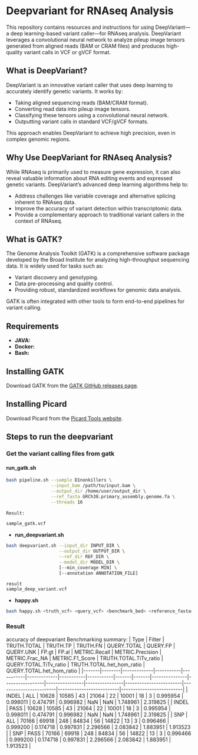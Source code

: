 # Deepvariant for RNAseq Analysis

This repository contains resources and instructions for using DeepVariant—a deep learning-based variant caller—for RNAseq analysis. DeepVariant leverages a convolutional neural network to analyze pileup image tensors generated from aligned reads (BAM or CRAM files) and produces high-quality variant calls in VCF or gVCF format.

## What is DeepVariant?

DeepVariant is an innovative variant caller that uses deep learning to accurately identify genetic variants. It works by:
- Taking aligned sequencing reads (BAM/CRAM format).
- Converting read data into pileup image tensors.
- Classifying these tensors using a convolutional neural network.
- Outputting variant calls in standard VCF/gVCF formats.

This approach enables DeepVariant to achieve high precision, even in complex genomic regions.

## Why Use DeepVariant for RNAseq Analysis?

While RNAseq is primarily used to measure gene expression, it can also reveal valuable information about RNA editing events and expressed genetic variants. DeepVariant’s advanced deep learning algorithms help to:
- Address challenges like variable coverage and alternative splicing inherent to RNAseq data.
- Improve the accuracy of variant detection within transcriptomic data.
- Provide a complementary approach to traditional variant callers in the context of RNAseq.

## What is GATK?

The Genome Analysis Toolkit (GATK) is a comprehensive software package developed by the Broad Institute for analyzing high-throughput sequencing data. It is widely used for tasks such as:
- Variant discovery and genotyping.
- Data pre-processing and quality control.
- Providing robust, standardized workflows for genomic data analysis.

GATK is often integrated with other tools to form end-to-end pipelines for variant calling.

## Requirements

- **JAVA:**  
- **Docker:**  
- **Bash:** 

## Installing GATK

Download GATK from the [GATK GitHub releases page](https://github.com/broadinstitute/gatk?tab=readme-ov-file#downloading).

## Installing Picard

Download Picard from the [Picard Tools website](https://broadinstitute.github.io/picard/).

## Steps to run the deepvariant

### Get the variant calling files from gatk


#### **run_gatk.sh**
```bash
bash pipeline.sh --sample D1nonkillers \
                 --input_bam /path/to/input.bam \
                 --output_dir /home/user/output_dir \
                 --ref_fasta GRCh38.primary_assembly.genome.fa \
                 --threads 16
                 
Result:

sample_gatk.vcf

```



- **run_deepvariant.sh**
```bash
bash deepvariant.sh --input_dir INPUT_DIR \
                    --output_dir OUTPUT_DIR \
                    --ref_dir REF_DIR \
                    --model_dir MODEL_DIR \
                    [--min_coverage MIN] \
                    [--annotation ANNOTATION_FILE]

result 
sample_deep_variant.vcf
```

- **happy.sh**
```bash 
bash happy.sh <truth_vcf> <query_vcf> <benchmark_bed> <reference_fasta> <target_regions>
```

### Result 
accuracy of deepvariant
Benchmarking summary:
| Type  | Filter | TRUTH.TOTAL | TRUTH.TP | TRUTH.FN | QUERY.TOTAL | QUERY.FP | QUERY.UNK | FP.gt | FP.al | METRIC.Recall | METRIC.Precision | METRIC.Frac_NA | METRIC.F1_Score | TRUTH.TOTAL.TiTv_ratio | QUERY.TOTAL.TiTv_ratio | TRUTH.TOTAL.het_hom_ratio | QUERY.TOTAL.het_hom_ratio |
|-------|--------|-------------|-----------|-----------|-------------|-----------|-----------|-------|-------|---------------|-----------------|----------------|----------------|------------------------|------------------------|--------------------------|--------------------------|
| INDEL | ALL    | 10628       | 10585     | 43        | 21064       | 22        | 10001     | 18    | 3     | 0.995954      | 0.998011        | 0.474791       | 0.996982       | NaN                    | NaN                    | 1.748961                 | 2.319825                 |
| INDEL | PASS   | 10628       | 10585     | 43        | 21064       | 22        | 10001     | 18    | 3     | 0.995954      | 0.998011        | 0.474791       | 0.996982       | NaN                    | NaN                    | 1.748961                 | 2.319825                 |
| SNP   | ALL    | 70166       | 69918     | 248       | 84834       | 56        | 14822     | 13    | 3     | 0.996466      | 0.999200        | 0.174718       | 0.997831       | 2.296566               | 2.083842               | 1.883951                 | 1.913523                 |
| SNP   | PASS   | 70166       | 69918     | 248       | 84834       | 56        | 14822     | 13    | 3     | 0.996466      | 0.999200        | 0.174718       | 0.997831       | 2.296566               | 2.083842               | 1.883951                 | 1.913523                 |

